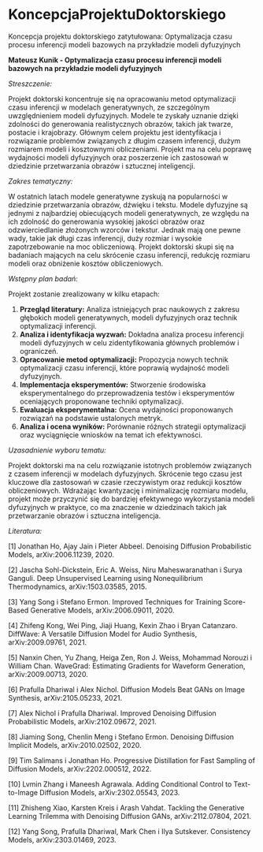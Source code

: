# KoncepcjaProjektuDoktorskiego
Koncepcja projektu doktorskiego zatytułowana: Optymalizacja czasu procesu inferencji modeli bazowych na przykładzie modeli dyfuzyjnych


**Mateusz Kunik - Optymalizacja czasu procesu inferencji modeli bazowych na przykładzie modeli dyfuzyjnych**

*Streszczenie:*

Projekt doktorski koncentruje się na opracowaniu metod optymalizacji czasu inferencji w modelach generatywnych, ze szczególnym uwzględnieniem modeli dyfuzyjnych. Modele te zyskały uznanie dzięki zdolności do generowania realistycznych obrazów, takich jak twarze, postacie i krajobrazy. Głównym celem projektu jest identyfikacja i rozwiązanie problemów związanych z długim czasem inferencji, dużym rozmiarem modeli i kosztownymi obliczeniami. Projekt ma na celu poprawę wydajności modeli dyfuzyjnych oraz poszerzenie ich zastosowań w dziedzinie przetwarzania obrazów i sztucznej inteligencji.

*Zakres tematyczny:*

W ostatnich latach modele generatywne zyskują na popularności w dziedzinie przetwarzania obrazów, dźwięku i tekstu. Modele dyfuzyjne są jednymi z najbardziej obiecujących modeli generatywnych, ze względu na ich zdolność do generowania wysokiej jakości obrazów oraz odzwierciedlanie złożonych wzorców i tekstur. Jednak mają one pewne wady, takie jak długi czas inferencji, duży rozmiar i wysokie zapotrzebowanie na moc obliczeniową. Projekt doktorski skupi się na badaniach mających na celu skrócenie czasu inferencji, redukcję rozmiaru modeli oraz obniżenie kosztów obliczeniowych.

*Wstępny plan badań:*

Projekt zostanie zrealizowany w kilku etapach:
1. **Przegląd literatury:** Analiza istniejących prac naukowych z zakresu głębokich modeli generatywnych, modeli dyfuzyjnych oraz technik optymalizacji inferencji.
2. **Analiza i identyfikacja wyzwań:** Dokładna analiza procesu inferencji modeli dyfuzyjnych w celu zidentyfikowania głównych problemów i ograniczeń.
3. **Opracowanie metod optymalizacji:** Propozycja nowych technik optymalizacji czasu inferencji, które poprawią wydajność modeli dyfuzyjnych.
4. **Implementacja eksperymentów:** Stworzenie środowiska eksperymentalnego do przeprowadzenia testów i eksperymentów oceniających proponowane techniki optymalizacji.
5. **Ewaluacja eksperymentalna:** Ocena wydajności proponowanych rozwiązań na podstawie ustalonych metryk.
6. **Analiza i ocena wyników:** Porównanie różnych strategii optymalizacji oraz wyciągnięcie wniosków na temat ich efektywności.

*Uzasadnienie wyboru tematu:*

Projekt doktorski ma na celu rozwiązanie istotnych problemów związanych z czasem inferencji w modelach dyfuzyjnych. Skrócenie tego czasu jest kluczowe dla zastosowań w czasie rzeczywistym oraz redukcji kosztów obliczeniowych. Wdrażając kwantyzację i minimalizację rozmiaru modelu, projekt może przyczynić się do bardziej efektywnego wykorzystania modeli dyfuzyjnych w praktyce, co ma znaczenie w dziedzinach takich jak przetwarzanie obrazów i sztuczna inteligencja.

*Literatura:*

[1] Jonathan Ho, Ajay Jain i Pieter Abbeel. Denoising Diffusion Probabilistic Models, arXiv:2006.11239, 2020.

[2] Jascha Sohl-Dickstein, Eric A. Weiss, Niru Maheswaranathan i Surya Ganguli. Deep Unsupervised Learning using Nonequilibrium Thermodynamics, arXiv:1503.03585, 2015.

[3] Yang Song i Stefano Ermon. Improved Techniques for Training Score-Based Generative Models, arXiv:2006.09011, 2020.

[4] Zhifeng Kong, Wei Ping, Jiaji Huang, Kexin Zhao i Bryan Catanzaro. DiffWave: A Versatile Diffusion Model for Audio Synthesis, arXiv:2009.09761, 2021.

[5] Nanxin Chen, Yu Zhang, Heiga Zen, Ron J. Weiss, Mohammad Norouzi i William Chan. WaveGrad: Estimating Gradients for Waveform Generation, arXiv:2009.00713, 2020.

[6] Prafulla Dhariwal i Alex Nichol. Diffusion Models Beat GANs on Image Synthesis, arXiv:2105.05233, 2021.

[7] Alex Nichol i Prafulla Dhariwal. Improved Denoising Diffusion Probabilistic Models, arXiv:2102.09672, 2021.

[8] Jiaming Song, Chenlin Meng i Stefano Ermon. Denoising Diffusion Implicit Models, arXiv:2010.02502, 2020.

[9] Tim Salimans i Jonathan Ho. Progressive Distillation for Fast Sampling of Diffusion Models, arXiv:2202.000512, 2022.

[10] Lvmin Zhang i Maneesh Agrawala. Adding Conditional Control to Text-to-Image Diffusion Models, arXiv:2302.05543, 2023.

[11] Zhisheng Xiao, Karsten Kreis i Arash Vahdat. Tackling the Generative Learning Trilemma with Denoising Diffusion GANs, arXiv:2112.07804, 2021.

[12] Yang Song, Prafulla Dhariwal, Mark Chen i Ilya Sutskever. Consistency Models, arXiv:2303.01469, 2023.
